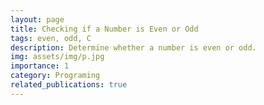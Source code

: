 ```yaml
---
layout: page
title: Checking if a Number is Even or Odd
tags: even, odd, C
description: Determine whether a number is even or odd.
img: assets/img/p.jpg
importance: 1
category: Programing
related_publications: true
---
```


